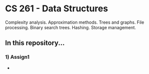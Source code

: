 CS 261 - Data Structures
===============

Complexity analysis. Approximation methods. Trees and graphs. File processing. Binary search trees. Hashing. Storage management.

## In this repository...
### 1) Assign1
* 
